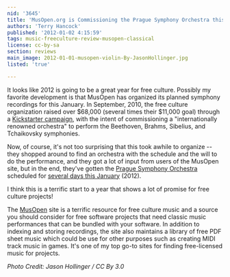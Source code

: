 ```yaml
---
nid: '3645'
title: 'MusOpen.org is Commissioning the Prague Symphony Orchestra this January'
authors: 'Terry Hancock'
published: '2012-01-02 4:15:59'
tags: music-freeculture-review-musopen-classical
license: cc-by-sa
section: reviews
main_image: 2012-01-01-musopen-violin-By-JasonHollinger.jpg
listed: 'true'

---
```

It looks like 2012 is going to be a great year for free culture. Possibly my favorite development is that MusOpen has organized its planned symphony recordings for this January. In September, 2010, the free culture organization raised over $68,000 (several times their $11,000 goal) through a [Kickstarter campaign](http://www.kickstarter.com/projects/Musopen/record-and-release-free-music-without-copyrights), with the intent of commissioning a "internationally renowned orchestra" to perform the Beethoven, Brahms, Sibelius, and Tchaikovsky symphonies.

Now, of course, it's not too surprising that this took awhile to organize -- they shopped around to find an orchestra with the schedule and the will to do the performance, and they got a lot of input from users of the MusOpen site, but in the end, they've gotten the [Prague Symphony Orchestra](http://www.fok.cz/en/) scheduled for [several days this January](http://www.kickstarter.com/projects/Musopen/record-and-release-free-music-without-copyrights/posts/149121) (2012).

I think this is a terrific start to a year that shows a lot of promise for free culture projects!

The [MusOpen](http://musopen.org) site is a terrific resource for free culture music and a source you should consider for free software projects that need classic music performances that can be bundled with your software. In addition to indexing and storing recordings, the site also maintains a library of free PDF sheet music which could be use for other purposes such as creating MIDI track music in games. It's one of my top go-to sites for finding free-licensed music for projects.

_Photo Credit: Jason Hollinger / CC By 3.0_